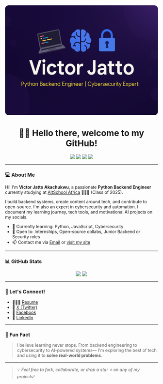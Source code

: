 <p align="center">
  <img src="https://github.com/VictorJatto-altschool/VictorJatto-altschool/blob/main/banner.png" alt="Victor Jatto Banner" style="border-radius: 12px;" />
</p>


<h1 align="center">👋🏾 Hello there, welcome to my GitHub!</h1>

<p align="center">
  <img src="https://img.shields.io/badge/-Engineering-6773E5?style=for-the-badge&logo=python&logoColor=white" />
  <a href="https://victorjatto.cv"><img src="https://img.shields.io/badge/-victorjatto.cv-000000?style=for-the-badge&logo=Google-Chrome&logoColor=white" /></a>
  <a href="https://www.linkedin.com/Victor-akachukwu-jatto"><img src="https://img.shields.io/badge/-victorjatto-blue?style=for-the-badge&logo=linkedin&logoColor=white" /></a>
  <a href="https://x.com/jattovictor32"><img src="https://img.shields.io/badge/-@jattovictor-1ca0f1?style=for-the-badge&logo=x&logoColor=white" /></a>
</p>

---

### 💻 About Me

Hi! I'm **Victor Jatto Akachukwu**, a passionate **Python Backend Engineer** currently studying at [AltSchool Africa](https://altschoolafrica.com) 👨🏾‍🎓 (Class of 2025).

I build backend systems, create content around tech, and contribute to open-source. I'm also an expert in cybersecurity and automation. I document my learning journey, tech tools, and motivational AI projects on my socials.

- 🧠 Currently learning: Python, JavaScript, Cybersecurity  
- 🤝 Open to: Internships, Open-source collabs, Junior Backend or Security roles  
- 📫 Contact me via [Email](mailto:jattovictor32@gmail.com) or [visit my site](https://victorjatto.cv)


---

### 📊 GitHub Stats

<div align="center" style="border-radius: 12px;">
  <img src="https://github-readme-stats.vercel.app/api?username=VictorJatto-altschool&show_icons=true&theme=react&hide_border=true&border_radius=15" width="49%" />
  <img src="https://github-readme-stats.vercel.app/api/top-langs/?username=VictorJatto-altschool&layout=compact&theme=react&hide_border=true&border_radius=15" width="49%" />
</div>

---

### 🔗 Let's Connect!

- 🧑🏾‍💼 [Resume](https://victorjatto.cv)
- 💬 [X (Twitter)](https://x.com/jattovictor32)
- 📘 [Facebook](https://web.facebook.com/victechHub001)
- 👔 [LinkedIn](https://www.linkedin.com/Victor-akachukwu-jatto)

---

### 🧠 Fun Fact  
> I believe learning never stops. From backend engineering to cybersecurity to AI-powered systems— I'm exploring the best of tech and using it to **solve real-world problems**.

---

> 💡 *Feel free to fork, collaborate, or drop a star ⭐ on any of my projects!*